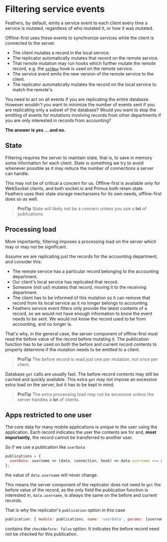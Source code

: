 # Filtering service events

Feathers, by default, emits a service event to each client every time a service is mutated,
regardless of who mutated it, or how it was mutated.

Offline-first uses these events to synchronize services while the client is connected to the server.
- The client mutates a record in the local service.
- The replicator automatically mutates that record on the remote service.
- That remote mutation may run hooks which further mutate the remote record,
e.g. the [`setNow`](https://docs.feathersjs.com/api/hooks-common.html#setnow)
hook is used on the remote service.
- The service event emits the new version of the remote service to the client.
- The replicator automatically mutates the record on the local service to match the remote's.

You need to act on all events if you are replicating the entire database.
However wouldn't you want to minimize the number of events sent
if you are replicating only a subset of the database?
Would you want to stop the emitting of events for mutations involving records
from other departments if you are only interested in records from accounting?

**The answer is yes ... and no.**

## State

Filtering requires the server to maintain state,
that is, to save in memory some information for each client.
State is something we try to avoid whenever possible
as it may reduce the number of connections a server can handle.

This may not be of critical a concern for us.
Offline-first is available only for WebSocket clients,
and both socket.io and Primus both retain state.
Feathers uses their state storage mechanisms for its own needs,
offline-first does so as well.

> **ProTip** State will likely not be a concern unless you use a **lot** of publications.

## Processing load

More importantly, filtering imposes a processing load on the server
which may or may not be significant.

Assume we are replicating just the records for the accounting department,
and consider this:
- The remote service has a particular record belonging to the accounting department.
- Our client's local service has replicated that record.
- Someone (not us!) mutates that record, moving it to the receiving department.
- The client has to be informed of this mutation so it can remove that record from its local service
as it no longer belongs to accounting.
- Feathers service event filters only provide the latest contents of a record,
so we would not have enough information to know the event needs to be sent.
We would not know the record used to be from accounting, and no longer is.

That's why, in the general case, the server component of offline-first
must read the before value of the record before mutating it.
The publication function has to be used on both the before and current record contents
to properly determine if the mutation needs to be emitted to a client.

> **ProTip** The before record is read just one per mutation, not once per client.

Database `get` calls are usually fast.
The before record contents may still be cached and quickly available.
This extra `get` may not impose an excessive extra load on the server,
but it has to be kept in mind.

> **ProTip** The extra processing load may not be excessive
unless the server handles a **lot** of clients.

## Apps restricted to one user

The core data for many mobile applications is unique to the user using the application.
Each record indicates the user the contents are for and, **most importantly**,
the record cannot be transferred to another user.

So if we use a publication like `userData`
```javascript
publications = {
  userData: username => (data, connection, hook) => data.username === username,
};
```
the value of `data.username` will never change.

This means the server component of the replicator does not need to `get` the before value
of the record, as the only field the publication function is interested in, `data.username`,
is always the same on the before and current records.

That is why the replicator's `publication` option in this case
 ```javascript
 publication: { module: publications, name: 'userData', params: [username], checkBefore: false }
 ```
contains the `checkBefore: false` option.
It indicates the before record need not be checked for this publication.
